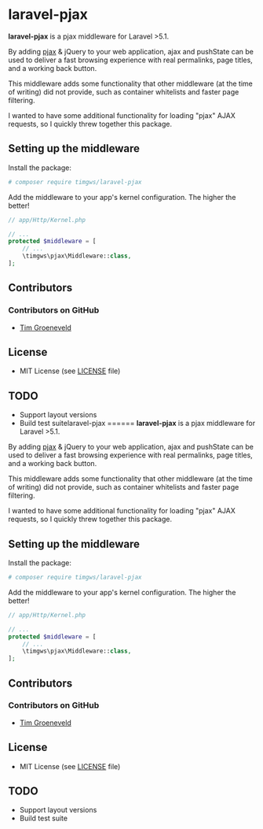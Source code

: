laravel-pjax
======
**laravel-pjax** is a pjax middleware for Laravel >5.1.

By adding [pjax](https://github.com/defunkt/jquery-pjax) & jQuery to your web application, ajax and pushState can be used to deliver a fast browsing experience with real permalinks, page titles, and a working back button.

This middleware adds some functionality that other middleware (at the time of writing) did not provide, such as container whitelists and faster page filtering.

I wanted to have some additional functionality for loading "pjax" AJAX requests, so I quickly threw together this package.

## Setting up the middleware

Install the package:
```bash
# composer require timgws/laravel-pjax
```

Add the middleware to your app's kernel configuration. The higher the better!

```php
// app/Http/Kernel.php

// ...
protected $middleware = [
    // ...
    \timgws\pjax\Middleware::class,
];
```

## Contributors

### Contributors on GitHub
* [Tim Groeneveld](http://timg.ws)

## License 
* MIT License (see [LICENSE](https://github.com/timgws/laravel-pjax/blob/master/LICENSE.md) file)

## TODO
* Support layout versions
* Build test suitelaravel-pjax
======
**laravel-pjax** is a pjax middleware for Laravel >5.1.

By adding [pjax](https://github.com/defunkt/jquery-pjax) & jQuery to your web application, ajax and pushState can be used to deliver a fast browsing experience with real permalinks, page titles, and a working back button.

This middleware adds some functionality that other middleware (at the time of writing) did not provide, such as container whitelists and faster page filtering.

I wanted to have some additional functionality for loading "pjax" AJAX requests, so I quickly threw together this package.

## Setting up the middleware

Install the package:
```bash
# composer require timgws/laravel-pjax
```

Add the middleware to your app's kernel configuration. The higher the better!

```php
// app/Http/Kernel.php

// ...
protected $middleware = [
    // ...
    \timgws\pjax\Middleware::class,
];
```

## Contributors

### Contributors on GitHub
* [Tim Groeneveld](http://timg.ws)

## License
* MIT License (see [LICENSE](https://github.com/timgws/laravel-pjax/blob/master/LICENSE.md) file)

## TODO
* Support layout versions
* Build test suite